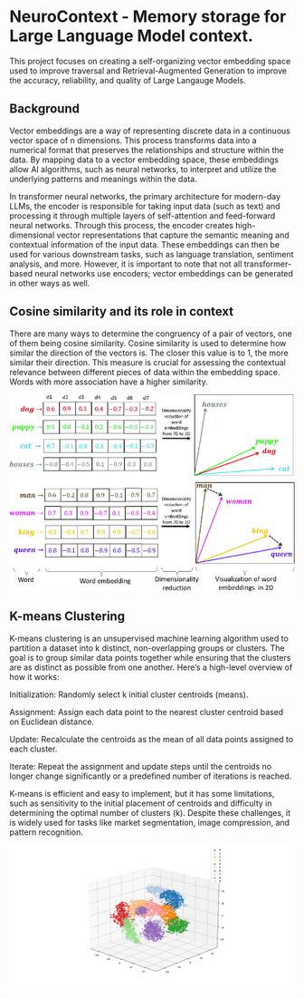 # NeuroContext - Memory storage for Large Language Model context.
This project focuses on creating a self-organizing vector embedding space used to improve traversal and Retrieval-Augmented Generation to improve the accuracy, reliability, and quality of Large Langauge Models. 

## Background

Vector embeddings are a way of representing discrete data in a continuous vector space of n dimensions. This process transforms data into a numerical format that preserves the relationships and structure within the data. By mapping data to a vector embedding space, these embeddings allow AI algorithms, such as neural networks, to interpret and utilize the underlying patterns and meanings within the data.

In transformer neural networks, the primary architecture for modern-day LLMs, the encoder is responsible for taking input data (such as text) and processing it through multiple layers of self-attention and feed-forward neural networks. Through this process, the encoder creates high-dimensional vector representations that capture the semantic meaning and contextual information of the input data. These embeddings can then be used for various downstream tasks, such as language translation, sentiment analysis, and more. However, it is important to note that not all transformer-based neural networks use encoders; vector embeddings can be generated in other ways as well.

## Cosine similarity and its role in context
There are many ways to determine the congruency of a pair of vectors, one of them being cosine similarity. Cosine similarity is used to determine how similar the direction of the vectors is. The closer this value is to 1, the more similar their direction. This measure is crucial for assessing the contextual relevance between different pieces of data within the embedding space. Words with more association have a higher similarity.

![Cosine Similarity applied.](https://github.com/edwardduda/NeuroContext/blob/174930272101e329650ac97317969644adc38f3a/1_jptD3Rur8gUOftw-XHrezQ-2342057285.png)

## K-means Clustering

K-means clustering is an unsupervised machine learning algorithm used to partition a dataset into k distinct, non-overlapping groups or clusters. The goal is to group similar data points together while ensuring that the clusters are as distinct as possible from one another. Here’s a high-level overview of how it works:

Initialization: Randomly select k initial cluster centroids (means).

Assignment: Assign each data point to the nearest cluster centroid based on Euclidean distance.

Update: Recalculate the centroids as the mean of all data points assigned to each cluster.

Iterate: Repeat the assignment and update steps until the centroids no longer change significantly or a predefined number of iterations is reached.

K-means is efficient and easy to implement, but it has some limitations, such as sensitivity to the initial placement of centroids and difficulty in determining the optimal number of clusters (k). Despite these challenges, it is widely used for tasks like market segmentation, image compression, and pattern recognition.

![k-means clustering simplified in 3-dimensions.](https://github.com/edwardduda/NeuroContext/blob/174930272101e329650ac97317969644adc38f3a/1_yBT_wK_lGPuuVvKgAuAtYg.png)


